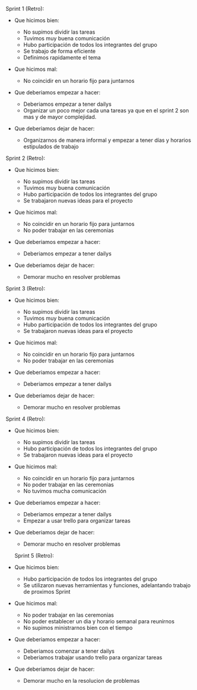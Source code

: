 Sprint 1 (Retro):
 - Que hicimos bien: 
    * No supimos dividir las tareas
    * Tuvimos muy buena comunicación
    * Hubo participación de todos los integrantes del grupo
    * Se trabajo de forma eficiente
    * Definimos rapidamente el tema

- Que hicimos mal:
    * No coincidir en un horario fijo para juntarnos

- Que deberiamos empezar a hacer:
    * Deberiamos empezar a tener dailys
    * Organizar un poco mejor cada una tareas ya que en el sprint 2 son mas y de mayor complejidad.

- Que deberiamos dejar de hacer:
    * Organizarnos de manera informal y empezar a tener días y horarios estipulados de trabajo


Sprint 2 (Retro):
- Que hicimos bien:
    * No supimos dividir las tareas
    * Tuvimos muy buena comunicación
    * Hubo participación de todos los integrantes del grupo
    * Se trabajaron nuevas ideas para el proyecto

- Que hicimos mal:
    * No coincidir en un horario fijo para juntarnos
    * No poder trabajar en las ceremonias

- Que deberiamos empezar a hacer:
    * Deberiamos empezar a tener dailys

- Que deberiamos dejar de hacer:
    * Demorar mucho en resolver problemas


Sprint 3 (Retro):
- Que hicimos bien:
    * No supimos dividir las tareas
    * Tuvimos muy buena comunicación
    * Hubo participación de todos los integrantes del grupo
    * Se trabajaron nuevas ideas para el proyecto

- Que hicimos mal:
    * No coincidir en un horario fijo para juntarnos
    * No poder trabajar en las ceremonias

- Que deberiamos empezar a hacer:
    * Deberiamos empezar a tener dailys

- Que deberiamos dejar de hacer:
    * Demorar mucho en resolver problemas


Sprint 4 (Retro):
- Que hicimos bien:
    * No supimos dividir las tareas
    * Hubo participación de todos los integrantes del grupo
    * Se trabajaron nuevas ideas para el proyecto

- Que hicimos mal:
    * No coincidir en un horario fijo para juntarnos
    * No poder trabajar en las ceremonias
    * No tuvimos mucha comunicación

- Que deberiamos empezar a hacer:
    * Deberiamos empezar a tener dailys
    * Empezar a usar trello para organizar tareas

- Que deberiamos dejar de hacer:
    * Demorar mucho en resolver problemas


    Sprint 5 (Retro):
- Que hicimos bien:
    * Hubo participación de todos los integrantes del grupo
    * Se utilizaron nuevas herramientas y funciones, adelantando trabajo de proximos Sprint

- Que hicimos mal:
    * No poder trabajar en las ceremonias
    * No poder establecer un dia y horario semanal para reunirnos 
    * No supimos ministrarnos bien con el tiempo

- Que deberiamos empezar a hacer:
    * Deberiamos comenzar a tener dailys
    * Deberiamos trabajar usando trello para organizar tareas

- Que deberiamos dejar de hacer:
    * Demorar mucho en la resolucion de problemas